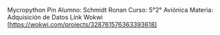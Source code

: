 Mycropython Pin
Alumno: Schmidt Ronan
Curso: 5°2° Aviónica
Materia: Adquisición de Datos
Link Wokwi [https://wokwi.com/projects/328761576363393618]
